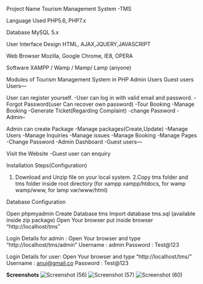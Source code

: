 Project Name	Tourism Management System -TMS

Language      Used	PHP5.6, PHP7.x

Database	    MySQL 5.x

User Interface Design	HTML, AJAX,JQUERY,JAVASCRIPT

Web Browser	Mozilla, Google Chrome, IE8, OPERA

Software	XAMPP / Wamp / Mamp/ Lamp (anyone)

Modules of Tourism Management System in PHP
Admin
Users
Guest users
Users—

User can register yourself.
-User can log in with valid email and password.
-Forgot Password(user Can recover own password)
-Tour Booking
-Manage Booking
-Generate Ticket(Regarding Complaint)
-change Password
-Admin–

Admin can create Package
-Manage packages(Create,Update)
-Manage Users
-Manage Inquiries
-Manage issues
-Manage Booking
-Manage Pages
-Change Password
-Admin Dashboard
-Guest users—

Visit the Website
-Guest user can enquiry


Installation Steps(Configuration)
1. Download and Unzip file on your local system.
2.Copy tms folder and tms folder inside root directory (for xampp xampp/htdocs, for wamp wamp/www, for lamp var/www/html)

Database Configuration

Open phpmyadmin
Create Database tms
Import database tms.sql (available inside zip package)
Open Your browser put inside browser “http://localhost/tms”

Login Details for admin : 
Open Your browser and type  “http://localhost/tms/admin”
Username : admin
Password : Test@123

Login Details for user: 
Open Your browser and type “http://localhost/tms/”
Username : anuj@gmail.co
Password : Test@123

**Screenshots**
![Screenshot (56)](https://github.com/Yashwanth023/Tourism-management-system/assets/143989092/2b32ee59-82db-4ad5-b0d1-e5f18519de22)
![Screenshot (57)](https://github.com/Yashwanth023/Tourism-management-system/assets/143989092/1a165640-b214-4575-a78a-dbbd2a631708)
![Screenshot (60)](https://github.com/Yashwanth023/Tourism-management-system/assets/143989092/4e069871-63e3-41fc-b333-c068bc960663)



